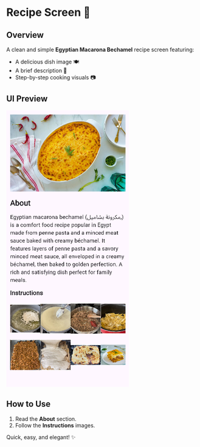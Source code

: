 # Recipe Screen  💫  

## Overview  
A clean and simple **Egyptian Macarona Bechamel** recipe screen featuring:  
- A delicious dish image 🍽️  
- A brief description 📖  
- Step-by-step cooking visuals 📷  

## UI Preview  
![Recipe Screen](lib/images/UI.png)  

## How to Use  
1. Read the **About** section.  
2. Follow the **Instructions** images.  

Quick, easy, and elegant! ✨
